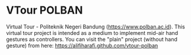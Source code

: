 # VTour POLBAN
Virtual Tour - Politeknik Negeri Bandung (https://www.polban.ac.id).
This virtual tour project is intended as a medium to implement mid-air hand gestures as controllers.
You can visit the "plain" project (without hand gesture) from here: https://alifiharafi.github.com/vtour-polban
